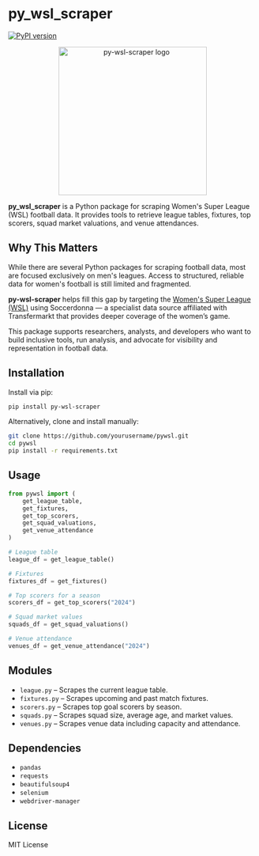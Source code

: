 # py_wsl_scraper

[![PyPI version](https://img.shields.io/pypi/v/py-wsl-scraper.svg)](https://pypi.org/project/py-wsl-scraper/)

<p align="center">
  <img src="images/pywsl-banner.jpg" alt="py-wsl-scraper logo" width="300"/>
</p>

**py_wsl_scraper** is a Python package for scraping Women's Super League (WSL) football data. It provides tools to retrieve league tables, fixtures, top scorers, squad market valuations, and venue attendances.

## Why This Matters

While there are several Python packages for scraping football data, most are focused exclusively on men's leagues. Access to structured, reliable data for women's football is still limited and fragmented.

**py-wsl-scraper** helps fill this gap by targeting the [Women's Super League (WSL)](https://www.soccerdonna.de/) using Soccerdonna — a specialist data source affiliated with Transfermarkt that provides deeper coverage of the women’s game.

This package supports researchers, analysts, and developers who want to build inclusive tools, run analysis, and advocate for visibility and representation in football data.

## Installation


Install via pip:

```bash
pip install py-wsl-scraper
```

Alternatively, clone and install manually:

```bash
git clone https://github.com/yourusername/pywsl.git
cd pywsl
pip install -r requirements.txt

```


## Usage

```python
from pywsl import (
    get_league_table,
    get_fixtures,
    get_top_scorers,
    get_squad_valuations,
    get_venue_attendance
)

# League table
league_df = get_league_table()

# Fixtures
fixtures_df = get_fixtures()

# Top scorers for a season
scorers_df = get_top_scorers("2024")

# Squad market values
squads_df = get_squad_valuations()

# Venue attendance
venues_df = get_venue_attendance("2024")

```

## Modules 

- `league.py` – Scrapes the current league table.
- `fixtures.py` – Scrapes upcoming and past match fixtures.
- `scorers.py` – Scrapes top goal scorers by season.
- `squads.py` – Scrapes squad size, average age, and market values.
- `venues.py` – Scrapes venue data including capacity and attendance.



## Dependencies
- ```pandas```
- ```requests```
- ```beautifulsoup4```
- ```selenium```
- ```webdriver-manager```


## License
MIT License
